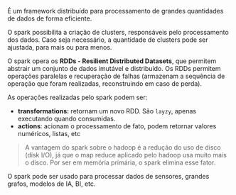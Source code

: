 É um framework distribuído para processamento de grandes quantidades de dados de forma eficiente.

O spark possibilita a criação de clusters, responsáveis pelo processamento dos dados. Caso seja necessário, a quantidade de clusters pode ser ajustada, para mais ou para menos.

O spark opera os **RDDs - Resilient Distributed Datasets**, que permitem abstrair um conjunto de dados imutável e distribuído. Os RDDs permitem operações paralelas e recuperação de falhas (armazenam a sequência de operação que foram realizadas, reconstruindo em caso de perda).

As operações realizadas pelo spark podem ser:
- **transformations:** retornam um novo RDD. São `layzy`, apenas executando quando consumidas.
- **actions**: acionam o processamento de fato, podem retornar valores numéricos, listas, etc

> A vantagem do spark sobre o hadoop é a redução do uso de disco (disk I/O), já que o map reduce aplicado pelo hadoop usa muito mais o disco. Por ser em memória primária, o spark elimina esse fator.

O spark pode ser usado para processar dados de sensores, grandes grafos, modelos de IA, BI, etc.